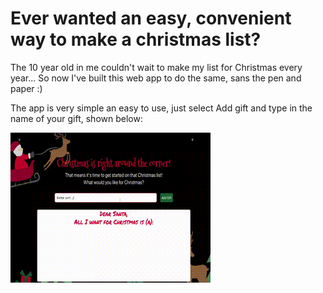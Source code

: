 # Ever wanted an easy, convenient way to make a christmas list?

The 10 year old in me couldn't wait to make my list for Christmas every year... So now I've built this web app to do the same, sans the pen and paper :)

The app is very simple an easy to use, just select Add gift and type in the name of your gift, shown below:

![Adding gift](https://github.com/dwaynerilljr/christmas-list-app/blob/5c411d403a0d4b7884d199a3dc8b4195ad8579d1/xmas-list.gif)
